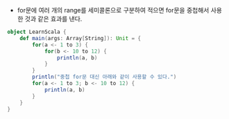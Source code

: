 - for문에 여러 개의 range를 세미콜론으로 구분하여 적으면 for문을 중첩해서 사용한 것과 같은 효과를 낸다.

```scala
object LearnScala {
	def main(args: Array[String]): Unit = {
		for(a <- 1 to 3) {
			for(b <- 10 to 12) {
				println(a, b)
			}
		}
		println("중첩 for문 대신 아래와 같이 사용할 수 있다.")
		for(a <- 1 to 3; b <- 10 to 12) {
			println(a, b)
		}
	}	
}
```